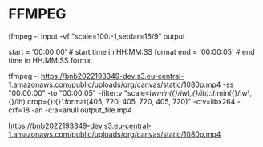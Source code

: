 # FFMPEG

ffmpeg -i input -vf "scale=100:-1,setdar=16/9" output

start = '00:00:00'  # start time in HH:MM:SS format
end = '00:00:05'  # end time in HH:MM:SS format

ffmpeg -i https://bnb2022193349-dev.s3.eu-central-1.amazonaws.com/public/uploads/org/canvas/static/1080p.mp4 -ss "00:00:00" -to "00:00:05" -filter:v "scale=iw*min({}/iw\\,{}/ih):ih*min({}/iw\\,{}/ih),crop={}:{}'.format(405, 720, 405, 720, 405, 720)" -c:v=libx264 -crf=18 -an -c:a=anull output_file.mp4
  
  
https://bnb2022193349-dev.s3.eu-central-1.amazonaws.com/public/uploads/org/canvas/static/1080p.mp4
